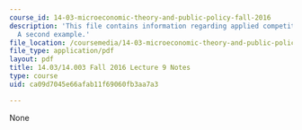 ```yaml
---
course_id: 14-03-microeconomic-theory-and-public-policy-fall-2016
description: 'This file contains information regarding applied competitive analysis:
  A second example.'
file_location: /coursemedia/14-03-microeconomic-theory-and-public-policy-fall-2016/ca09d7045e66afab11f69060fb3aa7a3_MIT14_03F16_lec9.pdf
file_type: application/pdf
layout: pdf
title: 14.03/14.003 Fall 2016 Lecture 9 Notes
type: course
uid: ca09d7045e66afab11f69060fb3aa7a3

---
```

None